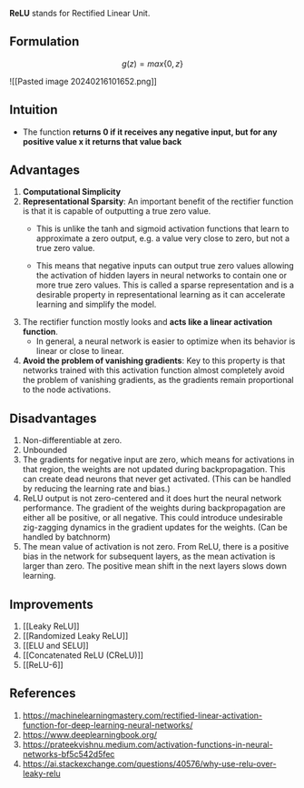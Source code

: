 **ReLU** stands for Rectified Linear Unit. 

## Formulation

$$
g(z) = max\{0,z\}
$$

![[Pasted image 20240216101652.png]]
## Intuition
- The function **returns 0 if it receives any negative input, but for any positive value x it returns that value back**

## Advantages
1. **Computational Simplicity**
2. **Representational Sparsity**: An important benefit of the rectifier function is that it is capable of outputting a true zero value.
	- This is unlike the tanh and sigmoid activation functions that learn to approximate a zero output, e.g. a value very close to zero, but not a true zero value.
	
	-  This means that negative inputs can output true zero values allowing the activation of hidden layers in neural networks to contain one or more true zero values. This is called a sparse representation and is a desirable property in representational learning as it can accelerate learning and simplify the model.
3.  The rectifier function mostly looks and **acts like a linear activation function**. 
	- In general, a neural network is easier to optimize when its behavior is linear or close to linear.
4. **Avoid the problem of vanishing gradients**: Key to this property is that networks trained with this activation function almost completely avoid the problem of vanishing gradients, as the gradients remain proportional to the node activations.

## Disadvantages
1. Non-differentiable at zero.
2. Unbounded 
3. The gradients for negative input are zero, which means for activations in that region, the weights are not updated during backpropagation. This can create dead neurons that never get activated. (This can be handled by reducing the learning rate and bias.)
4. ReLU output is not zero-centered and it does hurt the neural network performance. The gradient of the weights during backpropagation are either all be positive, or all negative. This could introduce undesirable zig-zagging dynamics in the gradient updates for the weights. (Can be handled by batchnorm)
5. The mean value of activation is not zero. From ReLU, there is a positive bias in the network for subsequent layers, as the mean activation is larger than zero. The positive mean shift in the next layers slows down learning.

## Improvements

1. [[Leaky ReLU]]
2. [[Randomized Leaky ReLU]]
3. [[ELU and SELU]]
4. [[Concatenated ReLU (CReLU)]]
5. [[ReLU-6]]

## References

1. https://machinelearningmastery.com/rectified-linear-activation-function-for-deep-learning-neural-networks/ 
2. https://www.deeplearningbook.org/
3. https://prateekvishnu.medium.com/activation-functions-in-neural-networks-bf5c542d5fec 
4. https://ai.stackexchange.com/questions/40576/why-use-relu-over-leaky-relu


